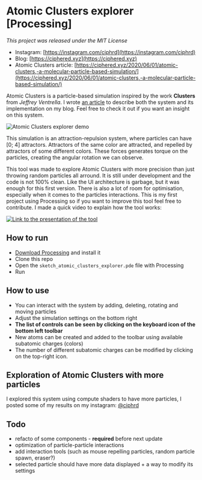 # Atomic Clusters explorer [Processing]

*This project was released under the MIT License*

* Instagram: [https://instagram.com/ciphrd](https://instagram.com/ciphrd)
* Blog: [https://ciphered.xyz](https://ciphered.xyz)
* Atomic Clusters article: [https://ciphered.xyz/2020/06/01/atomic-clusters,-a-molecular-particle-based-simulation/](https://ciphered.xyz/2020/06/01/atomic-clusters,-a-molecular-particle-based-simulation/)

Atomic Clusters is a particle-based simulation inspired by the work **Clusters** from *Jeffrey Ventrella*. I wrote [an article](https://ciphered.xyz/2020/06/01/atomic-clusters,-a-molecular-particle-based-simulation/) to describe both the system and its implementation on my blog. Feel free to check it out if you want an insight on this system.

![Atomic Clusters explorer demo](demo/tool-overview.gif)

This simulation is an attraction-repulsion system, where particles can have [0; 4] attractors. Attractors of the same color are attracted, and repelled by attractors of some different colors. These forces generates torque on the particles, creating the angular rotation we can observe.

This tool was made to explore Atomic Clusters with more precision than just throwing random particles all arround. It is still under development and the code is not 100% clean. Like the UI architecture is garbage, but it was enough for this first version. There is also a lot of room for optimisation, especially when it comes to the particles interactions. This is my first project using Processing so if you want to improve this tool feel free to contribute. I made a quick video to explain how the tool works:

[![Link to the presentation of the tool](https://img.youtube.com/vi/2viKdYow9LM/0.jpg)](https://www.youtube.com/watch?v=2viKdYow9LM)

## How to run

* [Download Processing](https://processing.org/download/) and install it
* Clone this repo
* Open the `sketch_atomic_clusters_explorer.pde` file with Processing 
* Run

## How to use

* You can interact with the system by adding, deleting, rotating and moving particles
* Adjust the simulation settings on the bottom right
* **The list of controls can be seen by clicking on the keyboard icon of the bottom left toolbar**
* New atoms can be created and added to the toolbar using available subatomic charges (colors)
* The number of different subatomic charges can be modified by clicking on the top-right icon.

## Exploration of Atomic Clusters with more particles

I explored this system using compute shaders to have more particles, I posted some of my results on my instagram: [@ciphrd](https://instagram.com/ciphrd)

## Todo

* refacto of some components - **required** before next update
* optimization of particle-particle interactions
* add interaction tools (such as mouse repelling particles, random particle spawn, eraser?)
* selected particle should have more data displayed + a way to modify its settings